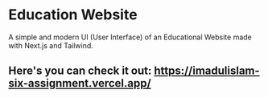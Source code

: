 # Education Website
A simple and modern UI (User Interface) of an Educational Website made with Next.js and Tailwind.

## Here's you can check it out: https://imadulislam-six-assignment.vercel.app/
